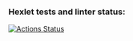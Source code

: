 ### Hexlet tests and linter status:
[![Actions Status](https://github.com/MziyaUsubova/qa-engineer-project-85/actions/workflows/hexlet-check.yml/badge.svg)](https://github.com/MziyaUsubova/qa-engineer-project-85/actions)